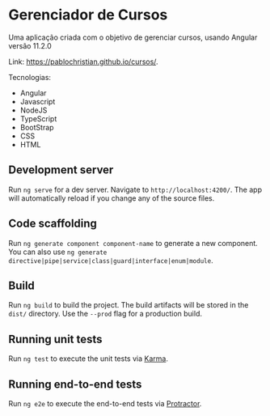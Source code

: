 # Gerenciador de Cursos
Uma aplicação criada com o objetivo de gerenciar cursos, usando Angular versão 11.2.0

Link:
https://pablochristian.github.io/cursos/.

Tecnologias:
- Angular
- Javascript
- NodeJS
- TypeScript
- BootStrap
- CSS
- HTML

## Development server

Run `ng serve` for a dev server. Navigate to `http://localhost:4200/`. The app will automatically reload if you change any of the source files.

## Code scaffolding

Run `ng generate component component-name` to generate a new component. You can also use `ng generate directive|pipe|service|class|guard|interface|enum|module`.

## Build

Run `ng build` to build the project. The build artifacts will be stored in the `dist/` directory. Use the `--prod` flag for a production build.

## Running unit tests

Run `ng test` to execute the unit tests via [Karma](https://karma-runner.github.io).

## Running end-to-end tests

Run `ng e2e` to execute the end-to-end tests via [Protractor](http://www.protractortest.org/).


